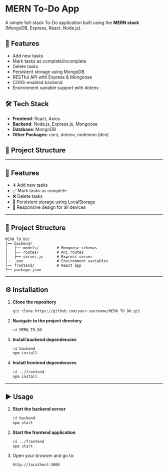 # MERN To-Do App

A simple full-stack To-Do application built using the **MERN stack** (MongoDB, Express, React, Node.js).

## 📌 Features
- Add new tasks
- Mark tasks as complete/incomplete
- Delete tasks
- Persistent storage using MongoDB
- RESTful API with Express & Mongoose
- CORS-enabled backend
- Environment variable support with dotenv

## 🛠️ Tech Stack
- **Frontend**: React, Axios
- **Backend**: Node.js, Express.js, Mongoose
- **Database**: MongoDB
- **Other Packages**: cors, dotenv, nodemon (dev)

## 📂 Project Structure

---

## 🚀 Features

- ➕ Add new tasks  
- ✅ Mark tasks as complete  
- ❌ Delete tasks  
- 💾 Persistent storage using LocalStorage  
- 📱 Responsive design for all devices  

---

## 📂 Project Structure

```
MERN_TO_DO/
│── backend/
│   ├── models/        # Mongoose schemas
│   ├── routes/        # API routes
│   ├── server.js      # Express server
│── .env               # Environment variables
│── frontend/          # React app
└── package.json
```

---

## ⚙️ Installation

1. **Clone the repository**
   ```bash
   git clone https://github.com/your-username/MERN_TO_DO.git
   ```
2. **Navigate to the project directory**
   ```bash
   cd MERN_TO_DO
   ```
3. **Install backend dependencies**
   ```bash
   cd backend
   npm install
   ```
4. **Install frontend dependencies**
   ```bash
   cd ../frontend
   npm install
   ```

---

## ▶️ Usage

1. **Start the backend server**
   ```bash
   cd backend
   npm start
   ```
2. **Start the frontend application**
   ```bash
   cd ../frontend
   npm start
   ```
3. Open your browser and go to:
   ```
   http://localhost:3000
   ```
